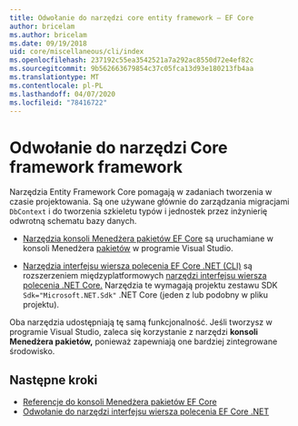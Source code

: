 ```yaml
---
title: Odwołanie do narzędzi core entity framework — EF Core
author: bricelam
ms.author: bricelam
ms.date: 09/19/2018
uid: core/miscellaneous/cli/index
ms.openlocfilehash: 237192c55ea3542521a7a292ac8550d72e4ef82c
ms.sourcegitcommit: 9b562663679854c37c05fca13d93e180213fb4aa
ms.translationtype: MT
ms.contentlocale: pl-PL
ms.lasthandoff: 04/07/2020
ms.locfileid: "78416722"
---
```

# <a name="entity-framework-core-tools-reference"></a>Odwołanie do narzędzi Core framework framework

Narzędzia Entity Framework Core pomagają w zadaniach tworzenia w czasie projektowania. Są one używane głównie do zarządzania migracjami `DbContext` i do tworzenia szkieletu typów i jednostek przez inżynierię odwrotną schematu bazy danych.

* [Narzędzia konsoli Menedżera pakietów EF Core](powershell.md) są uruchamiane w konsoli Menedżera [pakietów](https://docs.microsoft.com/nuget/tools/package-manager-console) w programie Visual Studio.

* [Narzędzia interfejsu wiersza polecenia EF Core .NET (CLI)](dotnet.md) są rozszerzeniem międzyplatformowych [narzędzi interfejsu wiersza polecenia .NET Core.](https://docs.microsoft.com/dotnet/core/tools/) Narzędzia te wymagają projektu zestawu SDK `Sdk="Microsoft.NET.Sdk"` .NET Core (jeden z lub podobny w pliku projektu).

Oba narzędzia udostępniają tę samą funkcjonalność. Jeśli tworzysz w programie Visual Studio, zaleca się korzystanie z narzędzi **konsoli Menedżera pakietów,** ponieważ zapewniają one bardziej zintegrowane środowisko.

## <a name="next-steps"></a>Następne kroki

* [Referencje do konsoli Menedżera pakietów EF Core](powershell.md)
* [Odwołanie do narzędzi interfejsu wiersza polecenia EF Core .NET](dotnet.md)
